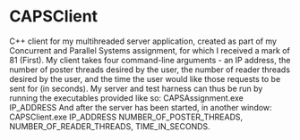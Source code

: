 # CAPSClient

C++ client for my multihreaded server application, created as part of my Concurrent and Parallel Systems assignment, for which I received a mark of 81 (First). My client takes four command-line arguments - an IP address, the number of poster threads desired by the user, the number of reader threads desired by the user, and the time the user would like those requests to be sent for (in seconds).
My server and test harness can thus be run by running the executables provided like so:
CAPSAssignment.exe IP_ADDRESS
And after the server has been started, in another window:
CAPSClient.exe IP_ADDRESS NUMBER_OF_POSTER_THREADS, NUMBER_OF_READER_THREADS, TIME_IN_SECONDS.

